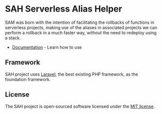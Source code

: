 ﻿# SAH Serverless Alias Helper

SAM was born with the intention of facilitating the rollbacks of functions in serverless projects, making use of the aliases in associated projects we can perform a rollback in a much faster way, without the need to redeploy using a stack.

* [Documentation](https://sah.fshll.com/) - Learn how to use

## Framework

SAH project uses [Laravel](http://laravel.com), the best existing PHP framework, as the foundation framework.

## License

The SAH project is open-sourced software licensed under the [MIT license](https://opensource.org/licenses/MIT).
